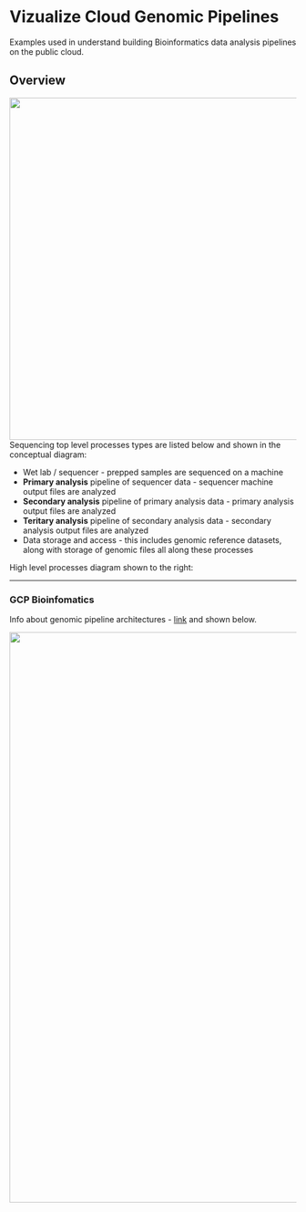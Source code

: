 # Vizualize Cloud Genomic Pipelines

Examples used in understand building Bioinformatics data analysis pipelines on the public cloud.

## Overview

<img src="https://github.com/lynnlangit/TeamTeri/raw/master/Images/NGS-Workflow.png" width=600 align="right">

Sequencing top level processes types are listed below and shown in the conceptual diagram:
- Wet lab / sequencer - prepped samples are sequenced on a machine
- **Primary analysis** pipeline of sequencer data - sequencer machine output files are analyzed
- **Secondary analysis** pipeline of primary analysis data - primary analysis output files are analyzed
- **Teritary analysis** pipeline of secondary analysis data - secondary analysis output files are analyzed
- Data storage and access - this includes genomic reference datasets, along with storage of genomic files all along these processes

High level processes diagram shown to the right: 



---

### GCP Bioinfomatics 

Info about genomic pipeline architectures - [link](https://github.com/lynnlangit/gcp-for-bioinformatics/blob/master/6_ARCHITECTURE.md) and shown below.  

<img src="https://github.com/lynnlangit/learning-cloud/blob/master/0_CLOUD-PATTERNS/images/new-main.png" width=1000>




